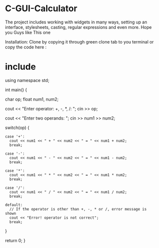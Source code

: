 # C-GUI-Calculator
The project includes working with widgets in many ways, setting up an interface, stylesheets, casting, regular expressions and even more.
Hope you Guys like This one



Installation:
Clone by copying it through green clone tab to you terminal
or copy the code here :

# include <iostream>
using namespace std;

int main() {

  char op;
  float num1, num2;

  cout << "Enter operator: +, -, *, /: ";
  cin >> op;

  cout << "Enter two operands: ";
  cin >> num1 >> num2;

  switch(op) {

    case '+':
      cout << num1 << " + " << num2 << " = " << num1 + num2;
      break;

    case '-':
      cout << num1 << " - " << num2 << " = " << num1 - num2;
      break;

    case '*':
      cout << num1 << " * " << num2 << " = " << num1 * num2;
      break;

    case '/':
      cout << num1 << " / " << num2 << " = " << num1 / num2;
      break;

    default:
      // If the operator is other than +, -, * or /, error message is shown
      cout << "Error! operator is not correct";
      break;
  }

  return 0;
}
